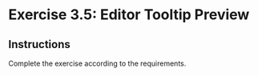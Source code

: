 # Exercise 3.5: Editor Tooltip Preview

## Instructions

Complete the exercise according to the requirements.
